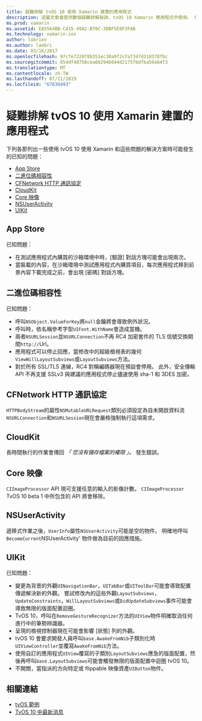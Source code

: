 ```yaml
---
title: 疑難排解 tvOS 10 使用 Xamarin 建置的應用程式
description: 這篇文章會提供數個疑難排解秘訣，tvOS 10 Xamarin 應用程式中使用。 它會描述應用程式市集，二進位碼相容性、 CFNetwork HttpProtocol、 CloudKit、 Core 映像、 NSUserActivity 和 UIKit 相關問題。
ms.prod: xamarin
ms.assetid: EA5564BB-C415-49A2-B70C-3DBF5E0F3FAB
ms.technology: xamarin-ios
author: lobrien
ms.author: laobri
ms.date: 03/16/2017
ms.openlocfilehash: 97cfe7220f8b351ec30a9f2c7a7347d318378fbc
ms.sourcegitcommit: 654df48758cea602946644d2175fbdfba59a64f3
ms.translationtype: MT
ms.contentlocale: zh-TW
ms.lasthandoff: 07/11/2019
ms.locfileid: "67830493"
---
```

# <a name="troubleshooting-tvos-10-apps-built-with-xamarin"></a>疑難排解 tvOS 10 使用 Xamarin 建置的應用程式

下列各節列出一些使用 tvOS 10 使用 Xamarin 和這些問題的解決方案時可能發生的已知的問題：

- [App Store](#App-Store)
- [二進位碼相容性](#Binary-Compatibility)
- [CFNetwork HTTP 通訊協定](#CFNetwork-HTTP-Protocol)
- [CloudKit](#CloudKit)
- [Core 映像](#CoreImage)
- [NSUserActivity](#NSUserActivity)
- [UIKit](#UIKit)

<a name="App-Store" />

## <a name="app-store"></a>App Store

已知問題：

- 在測試應用程式內購買的沙箱環境中時，[驗證] 對話方塊可能會出現兩次。
- 當裝載的內容，在沙箱環境中測試應用程式內購買項目，每次應用程式移到前景內容下載完成之前，會出現 [密碼] 對話方塊。

<a name="Binary-Compatibility" />

## <a name="binary-compatibility"></a>二進位碼相容性

已知問題：

- 呼叫`NSObject.ValueForKey`將`null`金鑰將會導致例外狀況。
- 呼叫時，依名稱參考字型`UIFont.WithName`會造成當機。
- 兩者`NSURLSession`並`NSURLConnection`不再 RC4 加密套件的 TLS 信號交換期間`http://`Url。
- 應用程式可以停止回應，當修改中的超級檢視表的幾何`ViewWillLayoutSubviews`或`LayoutSubviews`方法。
- 對於所有 SSL/TLS 連線，RC4 對稱編碼器現在預設會停用。 此外，安全傳輸 API 不再支援 SSLv3 與建議的應用程式停止儘速使用 sha-1 和 3DES 加密。

<a name="CFNetwork-HTTP-Protocol" />

## <a name="cfnetwork-http-protocol"></a>CFNetwork HTTP 通訊協定

`HTTPBodyStream`的屬性`NSMutableURLRequest`類別必須設定為自未開啟資料流`NSURLConnection`和`NSURLSession`現在會嚴格強制執行這項需求。

<a name="CloudKit" />

## <a name="cloudkit"></a>CloudKit

長時間執行的作業會傳回 _「 您沒有儲存檔案的權限 」。_ 發生錯誤。

<a name="CoreImage" />

## <a name="core-image"></a>Core 映像

`CIImageProcessor` API 現可支援任意的輸入的影像計數。 `CIImageProcessor` TvOS 10 beta 1 中所包含的 API 將會移除。

<a name="NSUserActivity" />

## <a name="nsuseractivity"></a>NSUserActivity

遞移式作業之後，`UserInfo`屬性`NSUserActivity`可能是空的物件。 明確地呼叫`BecomeCurrent`NSUserActivity' 物件做為目前的因應措施。

<a name="UIKit" />

## <a name="uikit"></a>UIKit

已知問題：

- 變更為背景的外觀`UINavigationBar`，`UITabBar`或`UIToolBar`可能會導致配置傳遞解決新的外觀。 嘗試修改內的這些外觀`LayoutSubviews`， `UpdateConstraints`，`WillLayoutSubviews`或`DidUpdateSubviews`事件可能會導致無限的版面配置迴圈。
- TvOS 10，呼叫在`RemoveGestureRecognizer`方法的`UIView`物件明確取消任何進行中的筆勢辨識器。
- 呈現的檢視控制器現在可能會影響 [狀態] 列的外觀。
- tvOS 10 會要求開發人員呼叫`base.AwakeFromNib`子類別化時`UIViewController`並覆寫`AwakeFromNib`方法。
- 使用自訂的應用程式`UIView`覆寫的子類別`LayoutSubviews`應急的版面配置，然後再呼叫`base.LayoutSubviews`可能會觸發無限的版面配置中迴圈 tvOS 10。
- 不開關，當指派的方向特定或 flippable 映像資產`UIButton`物件。

## <a name="related-links"></a>相關連結

- [tvOS 範例](https://developer.xamarin.com/samples/tvos/all/)
- [TvOS 10 中最新消息](https://developer.apple.com/library/prerelease/content/releasenotes/General/WhatsNewinTVOS/Articles/tvOS10.html#//apple_ref/doc/uid/TP40017259-SW1)
